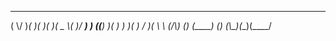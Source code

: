  _  _     ____  ____  ____  ____  __  ____ 
( \\/ )___(_  _)(  __)(_  _)(  _ \\(  )/ ___)
 )  ((___) )(   ) _)   )(   )   / )( \\___ \\
(_/\\_)    (__) (____) (__) (__\\_)(__)(____/
